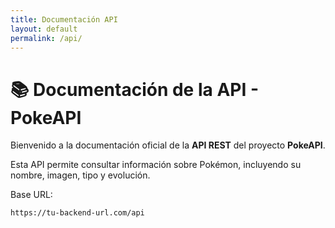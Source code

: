 ```yaml
---
title: Documentación API
layout: default
permalink: /api/
---
```


# 📚 Documentación de la API - PokeAPI

Bienvenido a la documentación oficial de la **API REST** del proyecto **PokeAPI**.

Esta API permite consultar información sobre Pokémon, incluyendo su nombre, imagen, tipo y evolución.

Base URL:

```txt
https://tu-backend-url.com/api
```
